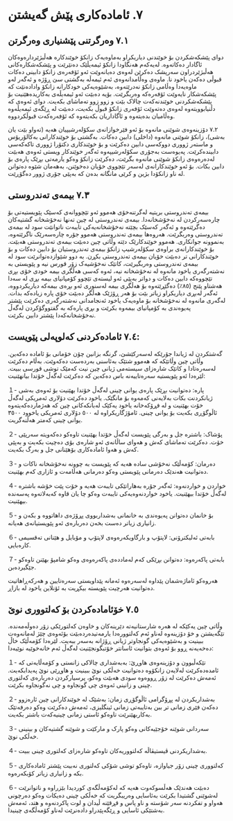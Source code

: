 
 # ٧. ئامادەکاری پێش گەیشتن

## ٧.١ وەرگرتنی پێشنیاری وەرگرتن
دوای پێشکەشکردن بۆ خوێندنی دیاریکراو بەماوەیەک زانکۆ خوێندکارە هەڵبژێردارەوەکان ئاگادار دەکاتەوە. لەیەکەم هەنگاودا زانکۆ ئیمەیڵێک دەنێرێت و پێشکەشکارەکانی هەڵبژێردراون سەرپشک دەکرێن لەوەی دەیانەوێت ئەو ئۆفەرەی زانکۆ دابینی دەکات قبوڵی دەکەن یاخود نا. ماوەی وەڵامدانەوەی ئەم ئیمەڵە بەگشتی سێ ڕۆژە و ئەگەر لەو ماوەیەدا وەڵامی زانکۆ نەدرێتەوە، بەشێوەیەکی خودکارانە زانکۆ وادادەنێت کە پێشکەشکار نایەوێت ئۆفەرەکە وەربگرێت. بۆیە دەبێت ئەو ئیمەیڵەی بەکاریدەهێنیت بۆ پێشکەشکردنی خوێندنەکەت چالاک بێت و زوو زوو تەماشای بکەیت. دوای ئەوەی کە دڵنیابوویتەوە لەوەی دەتەوێت ئۆفەری زانکۆ قبوڵ بکەیت، دەبێت لە ڕێگەی ئیمەیڵەوە وەڵامیان بدەیتەوە و ئاگاداریان بکەیتەوە کە ئۆفەرەکەت قبوڵکردووە. 

٧.٢ دۆزینەوەی شوێنی مانەوە
بۆ ئەو فێرخوازانەی سکۆلەرشیپیان هەیە (تەواو بێت یان بەشی)، زانکۆ شوێنی مانەوە (داخلی) دابین دەکات. بەگشتی بۆ خوێندکارانی بەکالۆریۆس و ماستەر ژووری دووکەسی دابین دەکرێت و بۆ خوێندکاری دکتۆرا ژووری تاکەکەسی دابیندەکرێت. پەیوەست بەجۆری سکۆلەرشیپەوە ئەگەر خوێندکار ویستی ئەوەی هەبێت لەدەرەوەی زانکۆ شوێنی مانەوە بگرێت، دەکرێت زانکۆ وەکو یارمەتی بڕێک پارەی بۆ دابین بکات. بۆ ئەو خوێندکارانەی لەسەر تێچووی خۆیان دەخوێنن، بەهەمان شێوە دەتوانن لە ناو زانکۆدا بژین و کرێی مانگانە بدەن کە بەپێی جۆری ژوور دەگۆڕێت.  

## ٧.٣ بیمەی تەندروستی
بیمەی تەندروستی بریتیە لەگرتنەخۆی هەموو ئەو تێچووانەی کەسێک پێویستیەتی بۆ چارەسەرکردن لە نەخۆشخانەدا. بیمەی تەندروستی لە چین تەنها نەخۆشخانە گشتیەکان دەگرێتەوە و ئەگەر کەسێک بچێتە نەخۆشخانەیەکی تایبەت ناتوانێت سود لە بیمەی تەندروستی وەربگرێت. هەروەها بیمەی تەندروستی هەموو جۆرە چارەسەرێک ناگرێتەوە، بەنموونە جوانکاری. هەموو خوێندکارێک دێتە وڵاتی چین دەبێت بیمەی تەندروستی هەبێت. بۆ خوێندکارانەی براوەی سکۆلەرشیپ زانکۆ بیمەی تەندروستیان بۆ دابین دەکات و بۆ خوێندکارانی تر دەبێت خۆیان بیمەی تەندروستی بکڕن. بە دوو شێوازدەتوانرێت سود لە بیمەی تەندروستی وەربگیرێت، کاتێک نەخۆشیەک زۆر قورس نیە و پێویستی بە نەشتەرگەری یاخود مانەوە لە نەخۆشخانە نیە، ئەوە کەسی هەڵگری بیمە خودی خۆی بڕی تێچووەکە دابین دەکات و دواتر بەپێی ئەو لیستەی تێچوو کۆمپانیای بیمە بڕی لە سەدا هەشتاو پێنج (٨٥٪) دەگێڕێتەوە بۆ هەڵگری بیمە لەسنوری ئەو بڕەی بیمەکە دیاریکردووە، ئەگەر لەبڕی دیاریکراو زیاتر بێت بۆ هەر ڕۆژێک هەڵگر دەبێت خۆی پارە زیادەکە بدات. لەگەری مانەوە لە نەخۆشخانە بۆ ماوەیەک یاخود ئەنجامدانی نەشتەرگەری دەکرێت پێشتر پەیوەندی بە کۆمپانیای بیمەوە بکرێت و بڕی پارەکە بە گفتووگۆکردن لەگەڵ نەخۆشخانەکەدا پێشتر دابین بکرێت. 

 ## ٧.٤ ئامادەکردنی کەلوپەلی پێویست:
گەشتکردن لە ژیاندا جۆرێکە لەسەرکێشێ، گرنگە بزانین چۆن خۆمانی بۆ ئامادە دەکەین. وڵاتی چین وڵاتێکە کە هەموو شتێک بەئاسنی بەردەست دەکەوێت. بەڵام دەکرێت لەسەرەتادا و کاتێک شارەزای سیستەمی ژیانی چین نیت کەمێک توشی قورسی ببیت. لێرەدا ئەو پێویستیە سەرەتاییەنە باس دەکەین کە دەکرێت لەگەڵ خۆتدا بیانهێنیت:

１-	پارە: دەتوانیت بڕێک پارەی یوانی چینی لەگەڵ خۆتدا بهێنیت بۆ ئەوەی بەشی ژیانکردنت بکات بەلایەنی کەمەوە بۆ مانگێک. یاخود دەکرێت دۆلاری ئەمریکی لەگەڵ خۆت بهێنیت و لە فڕۆکەخانە یاخود یەکێک لەبانکەکانی چین کە هەژماردەکەیتەوە ئاڵوگۆڕی بکەیت بۆ یوانی چینی. ئامۆژگاریکراوە لە ٥٠٠ دۆلاری ئەمریکی یاخوود ٣٥٠٠ یوانی چینی کەمتر هەڵنەگریت.

２-	پۆشاک: باشترە جل و بەرگی پێویست لەگەڵ خۆتدا بهێنیت تاوەکو دەکەویتە سەرپێی خۆت. دەکرێت تەماشای کەش و هەوای ساڵانەی ئەو شارەی بۆی دەچیت بکەیت و بەپێی کەش و هەوا ئامادەکاری بۆهێنانی جل و بەرگ بکەیت.

３-	دەرمان: کۆمەڵێک نەخۆشی سادە هەیە کە پێویست بە چوونە نەخۆشخانە ناکات و دەتوانیت هەندێک دەرمانی پێویستی وەکو دەرمانی هەڵامەت و ئازاری کەم بهێنیت.

４-	خواردن و خواردنەوە: ئەگەر جۆرە بەهاراتێکی تایبەت هەیە و خۆت پێت خۆشە باشترە لەگەڵ خۆتدا بیهێنیت. یاخود خواردنەوەیەکی تایبەت وەکو چا یان قاوە کەبەلاتەوە پەسەندە بیهێنیت.

５-	بۆ خانمان دەتوانن پەیوەندی بە خانمانی بەشداربووی پڕۆژەی داهاتووە و بکەن و زانیاری زیاتر دەست بخەن دەربارەی ئەو پێویستیانەی هەیانە.

６-	بابەتی ئەلیکترۆنی: لاپتۆپ و بارگاویکەرەوەی لاپتۆپ و مۆبایل و هێنانی تەقسیمی کارەبایی.

７-	بابەتی پاکەرەوە: دەتوانن بڕێکی کەم لەماددەی پاکەرەوەی وەکو شامپۆ بهێنن تاوەکو جێگیردەبن.

هەروەکو ئاماژەشمان پێداوە لەسەرەوە ئەمانە پێداویستی سەرەتایین و هەرکەڕاهاتیت دەتوانیت هەرچیت پێویستە بیکڕیت بە ئۆنلاین یاخود لە بازاڕ.

 ## ٧.٥ خۆئامادەکردن بۆ کەلتووری نوێ

وڵاتی چین یەکێکە لە هەرە شارستانیەتە دێرینەکان و خاوەن کەلتورێکی زۆر دەوڵەمەندە. تێگەیشتن و خۆ دۆزینەوە لەناو ئەم کەلتوورەدا یارمەتیدەردەبێت بۆئەوەی چێژ لەمانەوەت ببینیت و بەشێوەیەکی گونجاوتر ژیانی ڕۆژانە بەسەر ببەیت. لێرەدا کۆمەڵێک خاڵ دەخەیەنە ڕوو بۆ ئەوەی بتوانیت ئاسانتر خۆتبگونجێنیت لەگەڵ ئەم خانەخوێیە نوێیەدا:

１-	تێکەڵبوون و دۆزینەوەی هاوڕێ: بەبەشداری چالاکی زانستی و کۆمەڵایەتی کە ئامدەدەکرێت لەلایەن زانکۆوە دەتوانیت خەڵکی نوێ ببینیت و هاوڕێی نوێ پەیدابکەیت. ئەمەش دەکرێت لە زۆر ڕووەوە سودی هەبێت وەکو، پرسیارکردن دەربارەی کەلتوری چینی و زانینی ئەوەی چی گونجاوە و چی نەگونجاوە بکرێت.

２-	بەشداریکردن لە پڕۆگرامی ئاڵوگۆڕی زمان: بەشێک لە خوێندکارانی چین ئارەزوو دەکەن فێری زمانی تر ببن بەتایبەتی زمانی ئینگلیزی، ئەمەش دەکرێت وەکو دەرفەتێک بەکاربهێنرێت تاوەکو ئاستی زمانی چینیەکەت باشتر بکەیت.

３-	سەردانی شوێنە خۆجێیەکانی وەکو پارک و مارکێت و شوێنە گشتیەکان و بینینی خەڵکی نوێ.

４-	بەشداریکردنی ڤیستیڤاڵە کەلتووریەکان تاوەکو شارەزای کەلتوری چینی ببیت.

５-	کەلتووری چینی زۆر جیاوازە، تاوەکو توشی شۆکی کەلتوری نەبیت پێشتر ئامادەکاری بکە و زانیاری زیاتر کۆبکەرەوە.

６-	دەبێت هەندێک هەڵسوکەوت هەیە کە لەکۆمەڵگەی کوردیدا بێزراوە و ناتوانرێت لەشوێنی گشتیدا بکرێت بەئاسایی وەریبگریت کە خەڵکی چینی دەیکات وەکو دەرچونی هەواو و تفکردنە سەر شۆستە و ناو پاس و قڕقێنە ڵیدان و لوت پاکردنەوە و هتد، ئەمەش بەشتێکی ئاسایی و ڕێگەپێدراو دادەنرێت لەناو کۆمەڵگەی چینیدا.
